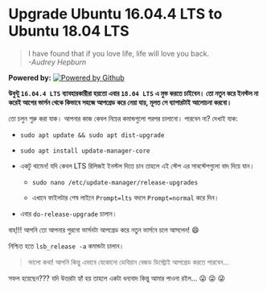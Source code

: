 # Upgrade Ubuntu 16.04.4 LTS to Ubuntu 18.04 LTS

> I have found that if you love life, life will love you back.  
> _-Audrey Hepburn_

**Powered by:** [![Powered by Github](https://uysalmustafa.files.wordpress.com/2016/11/git-logo.png?w=40)](https://assets-cdn.github.com/images/modules/logos_page/GitHub-Logo.png)

**উবুন্টু `16.04.4 LTS` ব্যাবহারকারীরা হয়তো এবার `18.04 LTS` এ মুভ করতে চাইবেন। তো নতুন করে ইনস্টল না করেই আগের ভার্সন থেকে কিভাবে সহজে আপগ্রেড করে নেয়া যায়, মূলত সে ব্যাপারটাই আলোচনা করবো।**

তো চলুন শুরু করা যাক। আপনার কাজ কেবল নিচের কমান্ডগুলো পরপর চালানো। পারবেন না? দেখাই যাক:

  - `sudo apt update && sudo apt dist-upgrade`

  - `sudo apt install update-manager-core`

  - একটু থামেন! যদি কেবল LTS রিলিজই ইনস্টল দিতে চান তাহলে এই স্টেপ এর সাবস্টেপগুলো বাদ দিয়ে যান।

    - `sudo nano /etc/update-manager/release-upgrades`

    - এখানে ফাইলটার শেষ লাইনে ‍‍`Prompt=lts` বদলে ‍`Prompt=normal` করে দিন।

  - এবার `do-release-upgrade` চালান।

বাহ্!!! আপনি তো আপনার পুরনো ভার্সনটা আপগ্রেড করে নতুন ভার্সনে চলে আসলেন! :smile:

নিশ্চিত হতে `lsb_release -a` কমান্ডটা  চালান।

> ভালো কথা! আপনি কিন্তু এভাবে যেকোনো ডেবিয়ান বেজড ডিস্ট্রোই আপগ্রেড করতে পারবেন...

সফল হয়েছেন??? যদি উত্তরটা হ্যাঁ হয় তাহলে একটা ধন্যবাদ কিন্তু আমার পাওনা রইল... :stuck_out_tongue_winking_eye: :stuck_out_tongue_winking_eye: :stuck_out_tongue_winking_eye:


